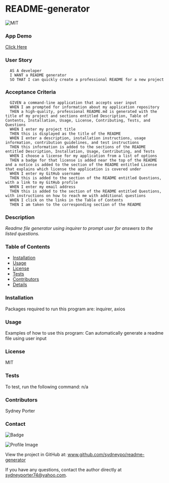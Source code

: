 
  
  # README-generator

  
![MIT](http://img.shields.io/badge/license-MIT-brightgreen.svg)

  ### App Demo
  [Click Here](https://youtu.be/vI5_x4nRRIo)

  ### User Story

  ```text
    AS A developer
    I WANT a README generator
    SO THAT I can quickly create a professional README for a new project
  ```

  ### Acceptance Criteria

  ```text
    GIVEN a command-line application that accepts user input
    WHEN I am prompted for information about my application repository
    THEN a high-quality, professional README.md is generated with the title of my project and sections entitled Description, Table of Contents, Installation, Usage, License, Contributing, Tests, and Questions
    WHEN I enter my project title
    THEN this is displayed as the title of the README
    WHEN I enter a description, installation instructions, usage information, contribution guidelines, and test instructions
    THEN this information is added to the sections of the README entitled Description, Installation, Usage, Contributing, and Tests
    WHEN I choose a license for my application from a list of options
    THEN a badge for that license is added near the top of the README and a notice is added to the section of the README entitled License that explains which license the application is covered under
    WHEN I enter my GitHub username
    THEN this is added to the section of the README entitled Questions, with a link to my GitHub profile
    WHEN I enter my email address
    THEN this is added to the section of the README entitled Questions, with instructions on how to reach me with additional questions
    WHEN I click on the links in the Table of Contents
    THEN I am taken to the corresponding section of the README
  ```

  ### Description
  *Readme file generator using inquirer to prompt user for answers to the listed questions.*

  ### Table of Contents
  - [Installation](#installation)
  - [Usage](#usage)
  - [License](#license)
  - [Tests](#tests)
  - [Contributors](#contributors)
  - [Details](#details)

  ### Installation
  Packages required to run this program are: inquirer, axios

  ### Usage
  Examples of how to use this program: Can automatically generate a readme file using user input

  ### License
  MIT

  ### Tests
  To test, run the following command: n/a

  ### Contributors 
  Sydney Porter

  ### Contact
  
![Badge](https://img.shields.io/badge/Github-sydneypo-4cbbb9)
  
![Profile Image](https://github.com/sydneypo.png?size=50)
  
View the project in GitHub at: www.github.com/sydneypo/readme-generator
  
If you have any questions, contact the author directly at sydneyporter74@yahoo.com.